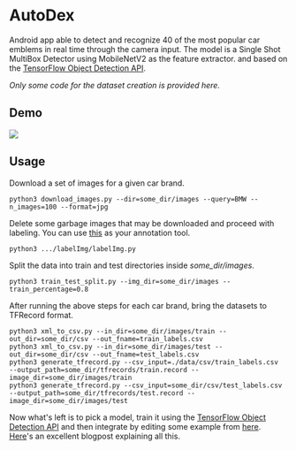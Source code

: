 # AutoDex
Android app able to detect and recognize 40 of the most popular car emblems in real time through the
camera input. The model is a Single Shot MultiBox Detector using MobileNetV2 as the feature extractor. and  based on the [TensorFlow Object Detection API](https://github.com/tensorflow/models/tree/master/research/object_detection).  
  
*Only some code for the dataset creation is provided here.*

## Demo
<img src="https://s5.gifyu.com/images/demo_res70.gif"/>  

## Usage
Download a set of images for a given car brand.  
```
python3 download_images.py --dir=some_dir/images --query=BMW --n_images=100 --format=jpg
```
Delete some garbage images that may be downloaded and proceed with labeling. You can use [this](https://github.com/tzutalin/labelImg) as your annotation tool.  
```
python3 .../labelImg/labelImg.py
```
Split the data into train and test directories inside *some_dir/images*.  
```
python3 train_test_split.py --img_dir=some_dir/images --train_percentage=0.8
```
After running the above steps for each car brand, bring the datasets to TFRecord format.
```
python3 xml_to_csv.py --in_dir=some_dir/images/train --out_dir=some_dir/csv --out_fname=train_labels.csv
python3 xml_to_csv.py --in_dir=some_dir/images/test --out_dir=some_dir/csv --out_fname=test_labels.csv
python3 generate_tfrecord.py --csv_input=./data/csv/train_labels.csv  --output_path=some_dir/tfrecords/train.record --image_dir=some_dir/images/train
python3 generate_tfrecord.py --csv_input=some_dir/csv/test_labels.csv  --output_path=some_dir/tfrecords/test.record --image_dir=some_dir/images/test
```
Now what's left is to pick a model, train it using the [TensorFlow Object Detection API](https://github.com/tensorflow/models/tree/master/research/object_detection) and then integrate by editing some example from [here](https://github.com/tensorflow/examples/tree/master/lite/examples/object_detection).  
[Here](https://towardsdatascience.com/detecting-pikachu-on-android-using-tensorflow-object-detection-15464c7a60cd)'s an excellent blogpost explaining all this.
